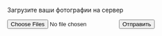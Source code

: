 <form enctype="multipart/form-data" method="post">
   <p>Загрузите ваши фотографии на сервер</p>
   <p><input type="file" name="photo" multiple accept="image/*,image/jpeg">
   <input type="submit" value="Отправить"></p>
</form>
